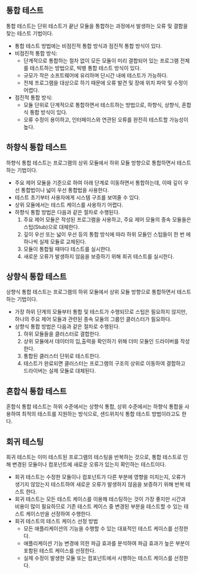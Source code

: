 ## 통합 테스트

통합 테스트는 단위 테스트가 끝난 모듈을 통합하는 과정에서 발생하는 오류 및 결함을 찾는 테스트 기법이다.

- 통합 테스트 방법에는 비점진적 통합 방식과 점진적 통합 방식이 있다.
- 비점진적 통합 방식:
  - 단계적으로 통합하는 절차 없이 모든 모듈이 미리 결합되어 있는 프로그램 전체를 테스트하는 방법으로, 빅뱅 통합 테스트 방식이 있다.
  - 규모가 작은 소프트웨어에 유리하며 단시간 내에 테스트가 가능하다.
  - 전체 프로그램을 대상으로 하기 때문에 오류 발견 및 장애 위치 파악 및 수정이 어렵다.
- 점진적 통합 방식:
  - 모듈 단위로 단계적으로 통합하면서 테스트하는 방법으로, 하향식, 상향식, 혼합식 통합 방식이 있다.
  - 오류 수정이 용이하고, 인터페이스와 연관된 오류를 완전히 테스트할 가능성이 높다.
 
## 하향식 통합 테스트

하향식 통합 테스트는 프로그램의 상위 모듈에서 하위 모듈 방향으로 통합하면서 테스트하는 기법이다.

- 주요 제어 모듈을 기준으로 하여 아래 단계로 이동하면서 통합하는데, 이때 깊이 우선 통합법이나 넓이 우선 통합법을 사용한다.
- 테스트 초기부터 사용자에게 시스템 구조를 보여줄 수 있다.
- 상위 모듈에서는 테스트 케이스를 사용하기 어렵다.
- 하향식 통합 방법은 다음과 같은 절차로 수행된다.
  1. 주요 제어 모듈은 작성된 프로그램을 사용하고, 주요 제어 모듈의 종속 모듈들은 스텁(Stub)으로 대체한다.
  2. 깊이 우선 또는 넓이 우선 등의 통합 방식에 따라 하위 모듈인 스텁들이 한 번 에 하나씩 실제 모듈로 교체된다.
  3. 모듈이 통합될 때마다 테스트를 실시한다.
  4. 새로운 오류가 발생하지 않음을 보증하기 위해 회귀 테스트를 실시한다.
 
## 상향식 통합 테스트

상향식 통합 테스트는 프로그램의 하위 모듈에서 상위 모듈 방향으로 통합하면서 테스트하는 기법이다.

- 가장 하위 단계의 모듈부터 통합 및 테스트가 수행되므로 스텁은 필요하지 않지만, 하나의 주요 제어 모듈과 관련된 종속 모듈의 그룹인 클러스터가 필요하다.
- 상향식 통합 방법은 다음과 같은 절차로 수행된다.
  1. 하위 모듈들을 클러스터로 결합한다.
  2. 상위 모듈에서 데이터의 입,출력을 확인하기 위해 더미 모듈인 드라이버를 작성한다.
  3. 통합된 클러스터 단위로 테스트한다.
  4. 테스트가 완료되면 클러스터는 프로그램의 구조의 상위로 이동하여 결합하고 드라이버는 실제 모듈로 대체된다.
 
## 혼합식 통합 테스트

혼합식 통합 테스트는 하위 수준에서는 상향식 통합, 상위 수준에서는 하향식 통합을 사용하여 최적의 테스트를 지원하는 방식으로, 샌드위치식 통합 테스트 방법이라고도 한다.

## 회귀 테스팅

회귀 테스트는 이미 테스트된 프로그램의 테스팅을 반복하는 것으로, 통합 테스트로 인해 변경된 모듈이나 컴포넌트에 새로운 오류가 있는지 확인하는 테스트이다.

- 회귀 테스트는 수정한 모듈이나 컴포넌트가 다른 부분에 영향을 미치는지, 오류가 생기지 않았는지 테스트하여 새로운 오류가 발생하지 않음을 보증하기 위해 반복 테스트 한다.
- 회귀 테스트는 모든 테스트 케이스를 이용해 테스팅하는 것이 가장 좋지만 시간과 비용이 많이 필요하므로 기존 테스트 케이스 중 변경된 부분을 테스트할 수 있는 테스트 케이스만을 선정하여 수행한다.
- 회귀 테스트의 테스트 케이스 선정 방법
  - 모든 애플리케이션의 기능을 수행할 수 있는 대표적인 테스트 케이스를 선정한다.
  - 애플리케이션 기능 변경에 의한 파급 효과를 분석하여 파급 효과가 높은 부분이 포함된 테스트 케이스를 선정한다.
  - 실제 수정이 발생한 모듈 또는 컴포넌트에서 시행하는 테스트 케이스를 선정한다.

